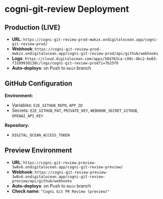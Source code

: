 # cogni-git-review Deployment

## Production (LIVE)
- **URL**: `https://cogni-git-review-prod-mwkzx.ondigitalocean.app/cogni-git-review-prod/`
- **Webhook**: `https://cogni-git-review-prod-mwkzx.ondigitalocean.app/cogni-git-review-prod/api/github/webhooks`
- **Logs**: `https://cloud.digitalocean.com/apps/58d763ca-c99c-4bc2-be03-f3109930130c/logs/cogni-git-review-prod?i=7b25f6`
- **Auto-deploys**: on Push to `main` branch



## GitHub Configuration

**Environment:**
- Variables: `E2E_GITHUB_REPO`, `APP_ID` 
- Secrets: `E2E_GITHUB_PAT`, `PRIVATE_KEY`, `WEBHOOK_SECRET_GITHUB`, `OPENAI_API_KEY`

**Repository:**
- `DIGITAL_OCEAN_ACCESS_TOKEN`

## Preview Environment  
- **URL**: `https://cogni-git-review-preview-3w8v6.ondigitalocean.app/cogni-git-review-preview/`
- **Webhook**: `https://cogni-git-review-preview-3w8v6.ondigitalocean.app/cogni-git-review-preview/api/github/webhooks`
- **Auto-deploys**: on Push to `main` branch
- **Check name**: `"Cogni Git PR Review (preview)"`

